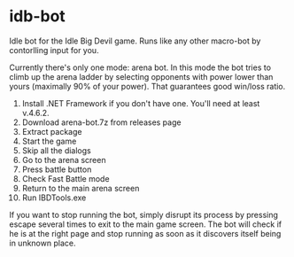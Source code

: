 # idb-bot
Idle bot for the Idle Big Devil game.
Runs like any other macro-bot by contorlling input for you.

Currently there's only one mode: arena bot. 
In this mode the bot tries to climb up the arena ladder by selecting opponents with power lower than yours (maximally 90% of your power). That guarantees good win/loss ratio.

1. Install .NET Framework if you don't have one. You'll need at least v.4.6.2.
1. Download arena-bot.7z from releases page
1. Extract package
1. Start the game
1. Skip all the dialogs
1. Go to the arena screen
1. Press battle button
1. Check Fast Battle mode
1. Return to the main arena screen
1. Run IBDTools.exe

If you want to stop running the bot, simply disrupt its process by pressing escape several times to exit to the main game screen. The bot will check if he is at the right page and stop running as soon as it discovers itself being in unknown place.
